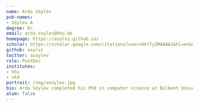 ```yaml
---
name: Arda Söylev
pub-names:
- Söylev A
degree: Dr.
email: arda.soylev@hhu.de
homepage: https://asylvz.github.io/
scholar: https://scholar.google.com/citations?user=OktTyZMAAAAJ&hl=en&oi=ao
github: asylvz
twitter: asoylev
role: PostDoc
institutes:
- hhu
- ukd
portrait: /img/asoylev.jpg
bio: Arda Söylev completed his PhD in computer science at Bilkent University in 2018, where he developed algorithms on structural variation discovery with Dr. Can Alkan in Bioinformatics and Computational Genomics Group. Prior to joining Marschall Lab in August 2022, he worked on genotyping structural variations using ancient DNA with Dr. Mehmet Somel at Middle East Technical University. He also worked on pangenome graphs with microbiome at the University of Chicago in Meren Lab.
alum: false
---
```

